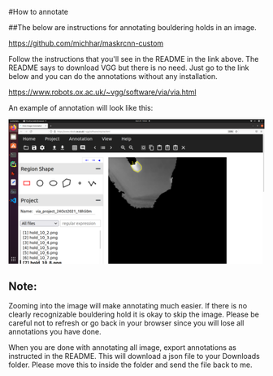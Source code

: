 #How to annotate

##The below are instructions for annotating bouldering holds in an image. 

https://github.com/michhar/maskrcnn-custom

Follow the instructions that you'll see in the README in the link above.
The README says to download VGG but there is no need. 
Just go to the link below and you can do the annotations without any installation. 

https://www.robots.ox.ac.uk/~vgg/software/via/via.html

An example of annotation will look like this: 

![alt text](annotation_example.png)

## Note:
Zooming into the image will make annotating much easier. 
If there is no clearly recognizable bouldering hold it is okay to skip the image. 
Please be careful not to refresh or go back in your browser since you will lose all annotations you have done. 

When you are done with annotating all image, export annotations as instructed in the README. This will download a json file to your Downloads folder. Please move this to inside the folder and send the file back to me. 

